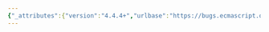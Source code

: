 ```yaml
---
{"_attributes":{"version":"4.4.4+","urlbase":"https://bugs.ecmascript.org/","maintainer":"dherman@mozilla.com"},"bug":{"bug_id":1397,"creation_ts":"2013-03-26 03:58:00 -0700","short_desc":"8.4.4 Typo: \"Exotic String objects\" => \"Exotic Symbol objects\"","delta_ts":"2013-05-14 18:13:36 -0700","product":"Draft for 6th Edition","component":"editorial issue","version":"Rev 14: March 8, 2013 Draft","rep_platform":"All","op_sys":"All","bug_status":"RESOLVED","resolution":"FIXED","priority":"Normal","bug_severity":"enhancement","everconfirmed":true,"reporter":{"uid":"utatane.tea","name":"Yusuke Suzuki"},"assigned_to":{"uid":"allen","name":"Allen Wirfs-Brock"},"long_desc":[{"commentid":3554,"comment_count":0,"who":{"uid":"utatane.tea","name":"Yusuke Suzuki"},"bug_when":"2013-03-26 03:58:01 -0700","thetext":"\"Exotic String objects\" => \"Exotic Symbol objects\""},{"commentid":3565,"comment_count":1,"who":{"uid":"allen","name":"Allen Wirfs-Brock"},"bug_when":"2013-04-04 17:23:00 -0700","thetext":"symbol exotic objects eliminated in rev 15 editor's draft"},{"commentid":3926,"comment_count":2,"who":{"uid":"allen","name":"Allen Wirfs-Brock"},"bug_when":"2013-05-14 18:13:36 -0700","thetext":"resolved in rev 15, May 14, 2013 draft"}]}}
---
```

